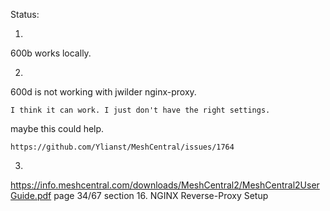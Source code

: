 

Status:


1.

600b works locally.


2.

600d is not working with jwilder nginx-proxy.

    I think it can work. I just don't have the right settings.


maybe this could help.

    https://github.com/Ylianst/MeshCentral/issues/1764



3.

https://info.meshcentral.com/downloads/MeshCentral2/MeshCentral2UserGuide.pdf
page 34/67
section 16. NGINX Reverse-Proxy Setup


